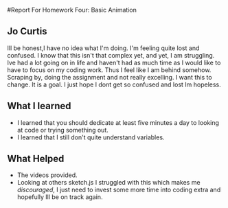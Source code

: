 #Report For Homework Four: Basic Animation
## Jo Curtis
Ill be honest,I have no idea what I'm doing. I'm feeling quite lost and confused. I know that this isn't that complex yet, and yet, I am struggling. Ive had a lot going on in life and haven't had as much time as I would like to have to focus on my coding work. Thus I feel like I am behind somehow. Scraping by, doing the assignment and not really excelling. I want this to change. It is a goal. I just hope I dont get so confused and lost Im hopeless.
## What I learned
  - I learned that you should dedicate at least five minutes a day to looking at code or trying something out.
  - I learned that I still don't quite understand variables.
## What Helped
  - The videos provided.
  - Looking at others sketch.js
 I struggled with this which makes me _discouraged_, I just need to invest some more time into coding extra and hopefully Ill be on track again.
